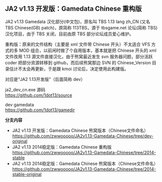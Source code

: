 ## JA2 v1.13 开发版：Gamedata Chinese 重构版

JA2 v1.13 Gamedata 汉化部分(中文包)，原名叫 TBS 1.13 lang zh_CN (又名 TBS Chinese(GB) patch)，原简称 113TBS，源于 tbsgame.net 论坛(简称 TBS)汉化项目，由于 TBS 关闭，目前由原 TBS 部分论坛成员爱心维护。

重构版：原来的文件结构（主要是 xml 文件带 Chinese 开头）不太适合 VFS 方式的多 MOD 组合，以前闲时做了个自用版本，基本就是把 Chinese 开头的 xml 文件改用 1.13 源文件直接汉化，由于熊窝最近发生 svn 服务器问题，部分活跃 coder 把部分资源转移到 github，而后续熊窝那边 SVN 的 Chinese_Version 目录估计不太会再更新，于是跟 kmoi 讨论后，决定使用此构建版。

对应是“JA2 1.13开发版”（后面简称 dev）

ja2_dev_cn.exe 源码  
https://github.com/1dot13/source

dev gamedata  
https://github.com/1dot13/gamedir

**分支内容**

* JA2 v1.13 开发版：Gamedata Chinese 熊窝版本（Chinese文件命名）  
  https://github.com/zwwooooo/JA2v1.13-Gamedata-Chinese/tree/dev-original
* JA2 v1.13 2014稳定版：Gamedata Chinese 重构版  
  https://github.com/zwwooooo/JA2v1.13-Gamedata-Chinese/tree/2014-stable
* JA2 v1.13 2014稳定版：Gamedata Chinese 熊窝版本（Chinese文件命名）  
  https://github.com/zwwooooo/JA2v1.13-Gamedata-Chinese/tree/2014-stable-original
